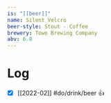 ```yaml
---
is: "[[beer]]"
name: Silent Velcro
beer-style: Stout - Coffee
brewery: Town Brewing Company
abv: 6.8
---
```

# Log
- [x] [[2022-02]] #do/drink/beer 👍
